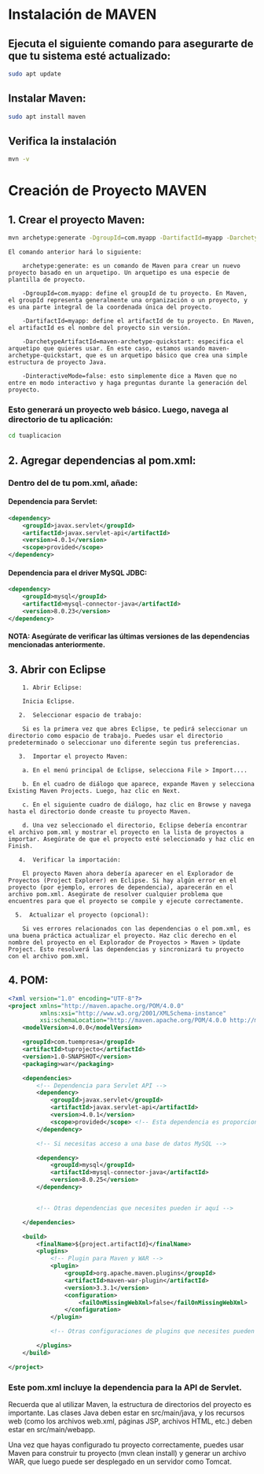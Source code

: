 # Instalación de MAVEN

## Ejecuta el siguiente comando para asegurarte de que tu sistema esté actualizado:

```bash
sudo apt update
```
## Instalar Maven:

```bash
sudo apt install maven
```

## Verifica la instalación

```bash
mvn -v
```
# Creación de Proyecto MAVEN
## 1. Crear el proyecto Maven:
```bash
mvn archetype:generate -DgroupId=com.myapp -DartifactId=myapp -DarchetypeArtifactId=maven-archetype-quickstart -DinteractiveMode=false 
```
```
El comando anterior hará lo siguiente:

    archetype:generate: es un comando de Maven para crear un nuevo proyecto basado en un arquetipo. Un arquetipo es una especie de plantilla de proyecto.

    -DgroupId=com.myapp: define el groupId de tu proyecto. En Maven, el groupId representa generalmente una organización o un proyecto, y es una parte integral de la coordenada única del proyecto.

    -DartifactId=myapp: define el artifactId de tu proyecto. En Maven, el artifactId es el nombre del proyecto sin versión.

    -DarchetypeArtifactId=maven-archetype-quickstart: especifica el arquetipo que quieres usar. En este caso, estamos usando maven-archetype-quickstart, que es un arquetipo básico que crea una simple estructura de proyecto Java.

    -DinteractiveMode=false: esto simplemente dice a Maven que no entre en modo interactivo y haga preguntas durante la generación del proyecto.
```

### Esto generará un proyecto web básico. Luego, navega al directorio de tu aplicación:
```bash
cd tuaplicacion
```
## 2. Agregar dependencias al pom.xml:
### Dentro del <dependencies> de tu pom.xml, añade:
####  Dependencia para Servlet:
```xml
<dependency>
    <groupId>javax.servlet</groupId>
    <artifactId>javax.servlet-api</artifactId>
    <version>4.0.1</version>
    <scope>provided</scope>
</dependency>

```
####     Dependencia para el driver MySQL JDBC:
```xml
<dependency>
    <groupId>mysql</groupId>
    <artifactId>mysql-connector-java</artifactId>
    <version>8.0.23</version>
</dependency>
```

#### NOTA: Asegúrate de verificar las últimas versiones de las dependencias mencionadas anteriormente.
## 3. Abrir con Eclipse
```
    1. Abrir Eclipse:

    Inicia Eclipse.

   2.  Seleccionar espacio de trabajo:

    Si es la primera vez que abres Eclipse, te pedirá seleccionar un directorio como espacio de trabajo. Puedes usar el directorio predeterminado o seleccionar uno diferente según tus preferencias.

   3.  Importar el proyecto Maven:

    a. En el menú principal de Eclipse, selecciona File > Import....

    b. En el cuadro de diálogo que aparece, expande Maven y selecciona Existing Maven Projects. Luego, haz clic en Next.

    c. En el siguiente cuadro de diálogo, haz clic en Browse y navega hasta el directorio donde creaste tu proyecto Maven.

    d. Una vez seleccionado el directorio, Eclipse debería encontrar el archivo pom.xml y mostrar el proyecto en la lista de proyectos a importar. Asegúrate de que el proyecto esté seleccionado y haz clic en Finish.

   4.  Verificar la importación:

    El proyecto Maven ahora debería aparecer en el Explorador de Proyectos (Project Explorer) en Eclipse. Si hay algún error en el proyecto (por ejemplo, errores de dependencia), aparecerán en el archivo pom.xml. Asegúrate de resolver cualquier problema que encuentres para que el proyecto se compile y ejecute correctamente.

  5.  Actualizar el proyecto (opcional):

    Si ves errores relacionados con las dependencias o el pom.xml, es una buena práctica actualizar el proyecto. Haz clic derecho en el nombre del proyecto en el Explorador de Proyectos > Maven > Update Project. Esto resolverá las dependencias y sincronizará tu proyecto con el archivo pom.xml.
```

## 4. POM:
```xml
<?xml version="1.0" encoding="UTF-8"?>
<project xmlns="http://maven.apache.org/POM/4.0.0"
         xmlns:xsi="http://www.w3.org/2001/XMLSchema-instance"
         xsi:schemaLocation="http://maven.apache.org/POM/4.0.0 http://maven.apache.org/xsd/maven-4.0.0.xsd">
    <modelVersion>4.0.0</modelVersion>

    <groupId>com.tuempresa</groupId>
    <artifactId>tuprojecto</artifactId>
    <version>1.0-SNAPSHOT</version>
    <packaging>war</packaging>

    <dependencies>
        <!-- Dependencia para Servlet API -->
        <dependency>
            <groupId>javax.servlet</groupId>
            <artifactId>javax.servlet-api</artifactId>
            <version>4.0.1</version>
            <scope>provided</scope> <!-- Esta dependencia es proporcionada por el contenedor de servlets (ej. Tomcat) -->
        </dependency>

        <!-- Si necesitas acceso a una base de datos MySQL -->

        <dependency>
            <groupId>mysql</groupId>
            <artifactId>mysql-connector-java</artifactId>
            <version>8.0.25</version>
        </dependency>


        <!-- Otras dependencias que necesites pueden ir aquí -->

    </dependencies>

    <build>
        <finalName>${project.artifactId}</finalName>
        <plugins>
            <!-- Plugin para Maven y WAR -->
            <plugin>
                <groupId>org.apache.maven.plugins</groupId>
                <artifactId>maven-war-plugin</artifactId>
                <version>3.3.1</version>
                <configuration>
                    <failOnMissingWebXml>false</failOnMissingWebXml>
                </configuration>
            </plugin>

            <!-- Otras configuraciones de plugins que necesites pueden ir aquí -->

        </plugins>
    </build>

</project>

```
### Este pom.xml incluye la dependencia para la API de Servlet.

Recuerda que al utilizar Maven, la estructura de directorios del proyecto es importante. Las clases Java deben estar en src/main/java, y los recursos web (como los archivos web.xml, páginas JSP, archivos HTML, etc.) deben estar en src/main/webapp.

Una vez que hayas configurado tu proyecto correctamente, puedes usar Maven para construir tu proyecto (mvn clean install) y generar un archivo WAR, que luego puede ser desplegado en un servidor como Tomcat.
